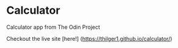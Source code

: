 # Calculator
Calculator app from The Odin Project

Checkout the live site [here!] (https://thilger1.github.io/calculator/)
